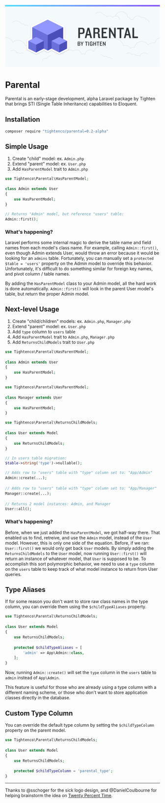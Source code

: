 ![Parental - Use single table inheritance in your Laravel App](parental-banner.png)

# Parental

Parental is an early-stage development, alpha Laravel package by Tighten that brings STI (Single Table Inheritance) capabilities to Eloquent.

## Installation

```bash
composer require "tightenco/parental=0.2-alpha"
```

## Simple Usage

1. Create "child" model: ex. `Admin.php`
1. Extend "parent" model: ex. `User.php`
1. Add `HasParentModel` trait to `Admin.php`

```php
use Tightenco\Parental\HasParentModel;

class Admin extends User
{
    use HasParentModel;
}
```

```php
// Returns "Admin" model, but reference "users" table:
Admin::first();
```

### What's happening?
Laravel performs some internal magic to derive the table name and field names from each model's class name. For example, calling `Admin::first()`, even though Admin extends User, would throw an error because it would be looking for an `admins` table. Fortunately, you can manually set a `protected $table = 'users'` property on the Admin model to override this behavior. Unfortunately, it's difficult to do something similar for foreign key names, and pivot column / table names.

By adding the `HasParentModel` class to your Admin model, all the hard work is done automatically. `Admin::first()` will look in the parent User model's table, but return the proper Admin model.

## Next-level Usage

1. Create "child/children" models: ex. `Admin.php`, `Manager.php`
1. Extend "parent" model: ex. `User.php`
1. Add `type` column to `users` table
1. Add `HasParentModel` trait to `Admin.php`, `Manager.php`
1. Add `ReturnsChildModels` trait to `User.php`

```php
use Tightenco\Parental\HasParentModel;

class Admin extends User
{
    use HasParentModel;
}
```

```php
use Tightenco\Parental\HasParentModel;

class Manager extends User
{
    use HasParentModel;
}
```

```php
use Tightenco\Parental\ReturnsChildModels;

class User extends Model
{
    use ReturnsChildModels;
}
```

```php
// In users table migration:
$table->string('type')->nullable();
```

```php
// Adds row to "users" table with "type" column set to: "App/Admin"
Admin::create(...);

// Adds row to "users" table with "type" column set to: "App/Manager"
Manager::create(...);

// Returns 2 model instances: Admin, and Manager
User::all();
```

### What's happening?
Before, when we just added the `HasParentModel`, we got half-way there. That enabled us to find, retreive, and use the `Admin` model, instead of the `User` model. However, this is only one side of the equation. Before, if we ran: `User::first()` we would only get back `User` models. By simply adding the `ReturnsChildModels` to the `User` model, now running `User::first()` will return an instance of whatever model, that `User` is supposed to be. To accomplish this sort polymorphic behavior, we need to use a `type` column on the `users` table to keep track of what model instance to return from User queries.

## Type Aliases
If for some reason you don't want to store raw class names in the type column, you can override them using the `$childTypeAliases` property.

```php
use Tightenco\Parental\ReturnsChildModels;

class User extends Model
{
    use ReturnsChildModels;

    protected $childTypeAliases = [
        'admin' => App\Admin::class,
    ];
}
```

Now, running `Admin::create()` will set the `type` column in the `users` table to `admin` instead of `App\Admin`.

This feature is useful for those who are already using a type column with a different naming scheme, or those who don't want to store application classes directly in the database.

## Custom Type Column
You can override the default type column by setting the `$childTypeColumn` property on the parent model.

```php
use Tightenco\Parental\ReturnsChildModels;

class User extends Model
{
    use ReturnsChildModels;

    protected $childTypeColumn = 'parental_type';
}
```

---

Thanks to @sschoger for the sick logo design, and @DanielCoulbourne for helping brainstorm the idea on [Twenty Percent Time](http://twentypercent.fm/).